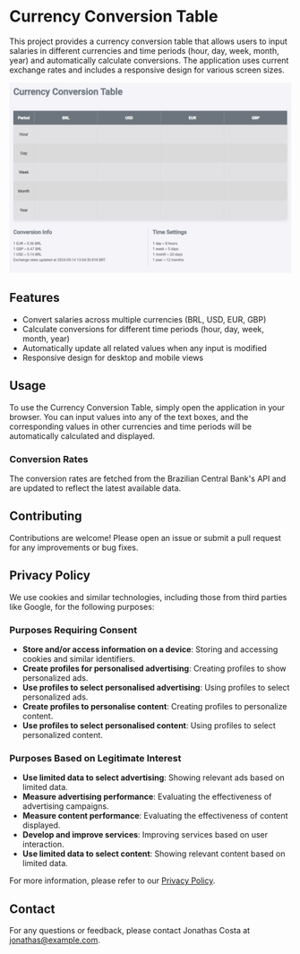 # Currency Conversion Table

This project provides a currency conversion table that allows users to input salaries in different currencies and time periods (hour, day, week, month, year) and automatically calculate conversions. The application uses current exchange rates and includes a responsive design for various screen sizes.

![Screenshot](screenshot.png)

## Features

- Convert salaries across multiple currencies (BRL, USD, EUR, GBP)
- Calculate conversions for different time periods (hour, day, week, month, year)
- Automatically update all related values when any input is modified
- Responsive design for desktop and mobile views

## Usage

To use the Currency Conversion Table, simply open the application in your browser. You can input values into any of the text boxes, and the corresponding values in other currencies and time periods will be automatically calculated and displayed.

### Conversion Rates

The conversion rates are fetched from the Brazilian Central Bank's API and are updated to reflect the latest available data.

## Contributing

Contributions are welcome! Please open an issue or submit a pull request for any improvements or bug fixes.

## Privacy Policy

We use cookies and similar technologies, including those from third parties like Google, for the following purposes:

### Purposes Requiring Consent
- **Store and/or access information on a device**: Storing and accessing cookies and similar identifiers.
- **Create profiles for personalised advertising**: Creating profiles to show personalized ads.
- **Use profiles to select personalised advertising**: Using profiles to select personalized ads.
- **Create profiles to personalise content**: Creating profiles to personalize content.
- **Use profiles to select personalised content**: Using profiles to select personalized content.

### Purposes Based on Legitimate Interest
- **Use limited data to select advertising**: Showing relevant ads based on limited data.
- **Measure advertising performance**: Evaluating the effectiveness of advertising campaigns.
- **Measure content performance**: Evaluating the effectiveness of content displayed.
- **Develop and improve services**: Improving services based on user interaction.
- **Use limited data to select content**: Showing relevant content based on limited data.

For more information, please refer to our [Privacy Policy](https://salary-converter.jonathas.net/privacy-policy.html).

## Contact

For any questions or feedback, please contact Jonathas Costa at jonathas@example.com.
